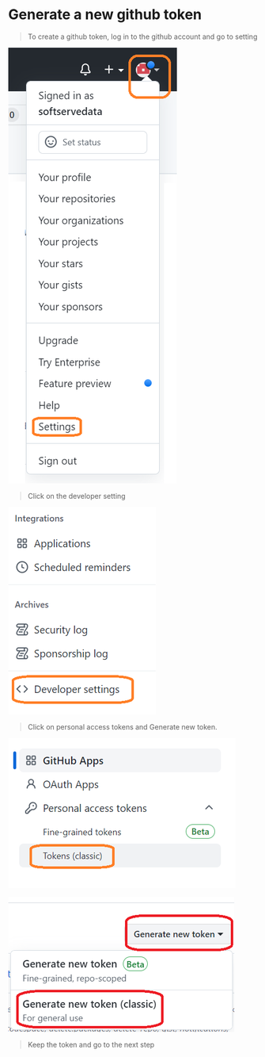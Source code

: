 # Generate a new github token

>To create a github token, log in to the github account and go to setting

![Picture 41](../assets/step4pic1githubSetting.png)

>Click on the developer setting

![Picture 42](../assets/step4pic2developerSetting.png)

>Click on personal access tokens and Generate new token.

![Picture 43](../assets/step4pic3tokenClassic.png)

![Picture 44](../assets/step4pic4tokenGenerate.png)

>Keep the token and go to the next step

<br/>
